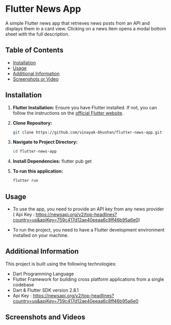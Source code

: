 # Flutter News App

A simple Flutter news app that retrieves news posts from an API and displays them in a card view. Clicking on a news item opens a modal bottom sheet with the full description.

## Table of Contents

- [Installation](#installation)
- [Usage](#usage)
- [Additional Information](#additional-information)
- [Screenshots or Video](#screenshots-or-video)


## Installation

1. **Flutter Installation:**
   Ensure you have Flutter installed. If not, you can follow the instructions on the [official Flutter website](https://flutter.dev/docs/get-started/install).

2. **Clone Repository:**
   ```bash
   git clone https://github.com/vinayak-bhushan/flutter-news-app.git

3. **Navigate to Project Directory:**
     ```bash
     cd flutter-news-app

4. **Install Dependencies:**
    flutter pub get

5. **To run this application:**
    ```bash
    flutter run

## Usage
- To use the app, you need to provide an API key from any news provider ( Api Key : https://newsapi.org/v2/top-headlines?country=us&apiKey=759c417d12ae40eeaa6c8ff46b95a6e0)

- To run the project, you need to have a Flutter development environment installed on your machine.

## Additional Information

This project is built using the following technologies:
- Dart Programming Language
- Flutter Framework for building cross platform applications from a single codebase
- Dart & Flutter SDK version 2.8.1
- Api Key :   https://newsapi.org/v2/top-headlines?country=us&apiKey=759c417d12ae40eeaa6c8ff46b95a6e0


## Screenshots and Videos
 

  
